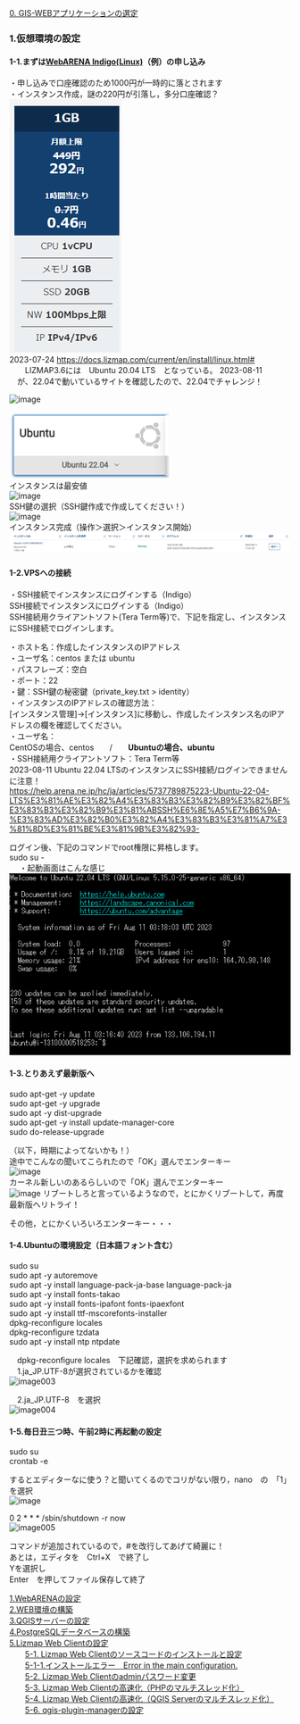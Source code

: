 [0. GIS-WEBアプリケーションの選定](https://github.com/yamamoto-ryuzo/Lizmap-installation-Japanese-memo/blob/main/0.%20GIS-WEB%E3%82%A2%E3%83%97%E3%83%AA%E3%82%B1%E3%83%BC%E3%82%B7%E3%83%A7%E3%83%B3%E3%81%AE%E9%81%B8%E5%AE%9A.md)  
### 1.仮想環境の設定  
#### 1-1.まずは[WebARENA Indigo(Linux)](https://web.arena.ne.jp/indigo/)（例）の申し込み  
・申し込みで口座確認のため1000円が一時的に落とされます  
・インスタンス作成，謎の220円が引落し，多分口座確認？  
![Alt text](image/image-2.png)  
2023-07-24
  https://docs.lizmap.com/current/en/install/linux.html#  
　　LIZMAP3.6には　Ubuntu 20.04 LTS　となっている。 
2023-08-11  
　が、22.04で動いているサイトを確認したので、22.04でチャレンジ！  

![image](https://user-images.githubusercontent.com/86514652/226173899-7b670847-9d6e-4630-bdfb-bed01243701a.png)

![Alt text](image/image-3.png)  
インスタンスは最安値  
![image](https://user-images.githubusercontent.com/86514652/210161053-8b3f111e-2792-4f69-b6f1-992bacadcd78.png)  
SSH鍵の選択（SSH鍵作成で作成してください！）  
![image](https://user-images.githubusercontent.com/86514652/210161063-182a007f-6446-45ff-9eb7-a3b8b4dc2e29.png)  
インスタンス完成（操作＞選択＞インスタンス開始）  
![Alt text](image/image-4.png)  


#### 1-2.VPSへの接続  
・SSH接続でインスタンスにログインする（Indigo）  
SSH接続でインスタンスにログインする（Indigo）  
SSH接続用クライアントソフト(Tera Term等)で、下記を指定し、インスタンスにSSH接続でログインします。  

・ホスト名：作成したインスタンスのIPアドレス  
・ユーザ名：centos または ubuntu  
・パスフレーズ：空白  
・ポート：22  
・鍵：SSH鍵の秘密鍵（private_key.txt > identity）  
・インスタンスのIPアドレスの確認方法：  
[インスタンス管理]→[インスタンス]に移動し、作成したインスタンス名のIPアドレスの欄を確認してください。  
・ユーザ名：  
CentOSの場合、centos　　/　　**Ubuntuの場合、ubuntu**  
・SSH接続用クライアントソフト：Tera Term等  
2023-08-11 Ubuntu 22.04 LTSのインスタンスにSSH接続/ログインできません　に注意！  
https://help.arena.ne.jp/hc/ja/articles/5737789875223-Ubuntu-22-04-LTS%E3%81%AE%E3%82%A4%E3%83%B3%E3%82%B9%E3%82%BF%E3%83%B3%E3%82%B9%E3%81%ABSSH%E6%8E%A5%E7%B6%9A-%E3%83%AD%E3%82%B0%E3%82%A4%E3%83%B3%E3%81%A7%E3%81%8D%E3%81%BE%E3%81%9B%E3%82%93-  

ログイン後、下記のコマンドでroot権限に昇格します。  
sudo su -  
 
・起動画面はこんな感じ  
![Alt text](image/image.png)

#### 1-3.とりあえず最新版へ  
sudo apt-get -y  update  
sudo apt-get -y  upgrade  
sudo apt -y dist-upgrade  
sudo apt-get -y install update-manager-core  
sudo do-release-upgrade  

（以下，時期によってないかも！）  
途中でこんなの聞いてこられたので「OK」選んでエンターキー  
![image](https://user-images.githubusercontent.com/86514652/210162945-cd05b818-3fe5-4b67-8f6d-a7c91ccc808e.png)  
カーネル新しいのあるらしいので「OK」選んでエンターキー  
![image](https://user-images.githubusercontent.com/86514652/210162957-5c8cb00c-b4fb-4d52-b5c2-0a76701a9dc0.png) 
リブートしろと言っているようなので，とにかくリブートして，再度最新版へリトライ！  

その他，とにかくいろいろエンターキー・・・  

#### 1-4.Ubuntuの環境設定（日本語フォント含む）  
sudo su  
sudo apt -y autoremove  
sudo apt -y install language-pack-ja-base language-pack-ja  
sudo apt -y install fonts-takao  
sudo apt -y install fonts-ipafont fonts-ipaexfont  
sudo apt -y install ttf-mscorefonts-installer  
dpkg-reconfigure locales  
dpkg-reconfigure tzdata  
sudo apt -y install ntp ntpdate  

　dpkg-reconfigure locales　下記確認，選択を求められます  
　1.ja_JP.UTF-8が選択されているかを確認  
 ![image003](https://user-images.githubusercontent.com/86514652/174401559-eca104fa-ef58-4a15-b240-f1d4af6b8046.png)
 
　2.ja_JP.UTF-8　を選択  
 ![image004](https://user-images.githubusercontent.com/86514652/174401570-49f16fd3-864d-476f-a4e5-88eabc228079.png)
 
#### 1-5.毎日丑三つ時、午前2時に再起動の設定  
sudo su  
crontab -e  

するとエディターなに使う？と聞いてくるのでコリがない限り，nano　の　「1」　を選択  
![image](https://user-images.githubusercontent.com/86514652/210163278-5d2ae67c-f5da-4d6f-afe5-e2ac214c6553.png)  

0 2 * * * /sbin/shutdown -r now  
 ![image005](https://user-images.githubusercontent.com/86514652/174401620-4af86ebe-c8f4-43f6-a4ed-218cc7fc1d26.png)

コマンドが追加されているので，#を改行してあげて綺麗に！  
あとは，エディタを　Ctrl+X　で終了し  
Yを選択し  
Enter　を押してファイル保存して終了  
  
[1.WebARENAの設定](https://github.com/yamamoto-ryuzo/Lizmap-installation-Japanese-memo/blob/main/1.%E4%BB%AE%E6%83%B3%E7%92%B0%E5%A2%83%E3%81%AE%E8%A8%AD%E5%AE%9A.md)  
[2.WEB環境の構築](https://github.com/yamamoto-ryuzo/Lizmap-installation-Japanese-memo/blob/main/2.WEB%E7%92%B0%E5%A2%83%E3%81%AE%E6%A7%8B%E7%AF%89.md)    
[3.QGISサーバーの設定](https://github.com/yamamoto-ryuzo/Lizmap-installation-Japanese-memo/blob/main/3.QGIS%E3%82%B5%E3%83%BC%E3%83%90%E3%83%BC%E3%81%AE%E8%A8%AD%E5%AE%9A.md)  
[4.PostgreSQLデータベースの構築](https://github.com/yamamoto-ryuzo/Lizmap-installation-Japanese-memo/blob/main/4.PostgreSQL%E3%83%87%E3%83%BC%E3%82%BF%E3%83%99%E3%83%BC%E3%82%B9%E3%81%AE%E6%A7%8B%E7%AF%89.md)  
[5.Lizmap Web Clientの設定](https://github.com/yamamoto-ryuzo/Lizmap-installation-Japanese-memo/tree/main/5.Lizmap%20Web%20Client%E3%81%AE%E8%A8%AD%E5%AE%9A)  
　　[5-1. Lizmap Web Clientのソースコードのインストールと設定](https://github.com/yamamoto-ryuzo/Lizmap-installation-Japanese-memo/blob/main/5.Lizmap%20Web%20Client%E3%81%AE%E8%A8%AD%E5%AE%9A/5-1%20.Lizmap%20Web%20Client%E3%81%AE%E3%82%A4%E3%83%B3%E3%82%B9%E3%83%88%E3%83%BC%E3%83%AB.md)  
　　[5-1-1.インストールエラー　Error in the main configuration.](https://github.com/yamamoto-ryuzo/Lizmap-installation-Japanese-memo/blob/main/5.Lizmap%20Web%20Client%E3%81%AE%E8%A8%AD%E5%AE%9A/5-1-1%E3%82%A4%E3%83%B3%E3%82%B9%E3%83%88%E3%83%BC%E3%83%AB%E3%82%A8%E3%83%A9%E3%83%BC%E3%80%80Error%20in%20the%20main%20configuration.md)  
　　[5-2. Lizmap Web Clientのadminパスワード変更](https://github.com/yamamoto-ryuzo/Lizmap-installation-Japanese-memo/blob/main/5.Lizmap%20Web%20Client%E3%81%AE%E8%A8%AD%E5%AE%9A/5-2.Lizmap%20Web%20Client%E3%81%AE%E5%88%9D%E6%9C%9F%E8%A8%AD%E5%AE%9A.md)  
　　[5-3. Lizmap Web Clientの高速化（PHPのマルチスレッド化）](https://github.com/yamamoto-ryuzo/Lizmap-installation-Japanese-memo/blob/main/5.Lizmap%20Web%20Client%E3%81%AE%E8%A8%AD%E5%AE%9A/5-3.Lizmap%20Web%20Client%E3%81%AE%E9%AB%98%E9%80%9F%E5%8C%96%EF%BC%88PHP%E3%81%AE%E3%83%9E%E3%83%AB%E3%83%81%E3%82%B9%E3%83%AC%E3%83%83%E3%83%89%E5%8C%96%EF%BC%89.md)  
　　[5-4. Lizmap Web Clientの高速化（QGIS Serverのマルチスレッド化）](https://github.com/yamamoto-ryuzo/Lizmap-installation-Japanese-memo/blob/main/5.Lizmap%20Web%20Client%E3%81%AE%E8%A8%AD%E5%AE%9A/5-4.Lizmap%20Web%20Client%E3%81%AE%E9%AB%98%E9%80%9F%E5%8C%96%EF%BC%88QGIS%20Server%E3%81%AE%E3%83%9E%E3%83%AB%E3%83%81%E3%82%B9%E3%83%AC%E3%83%83%E3%83%89%E5%8C%96%EF%BC%89.md)  
　　[5-6. qgis-plugin-managerの設定](https://github.com/yamamoto-ryuzo/Lizmap-installation-Japanese-memo/blob/main/5.Lizmap%20Web%20Client%E3%81%AE%E8%A8%AD%E5%AE%9A/5-5.Lizmap%20Web%20Client%E3%81%AE%E9%AB%98%E9%80%9F%E5%8C%96%EF%BC%88py-qgis-server%E3%81%AE%E5%B0%8E%E5%85%A5%EF%BC%89.md) 

